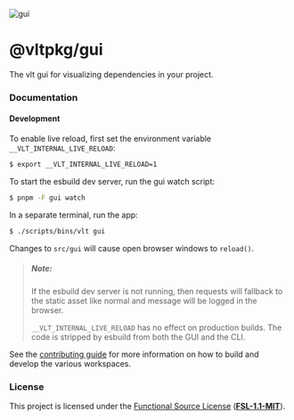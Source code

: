 ![gui](https://github.com/user-attachments/assets/864bef92-2198-45f7-8c37-1f46ba324b00)

# @vltpkg/gui

The vlt gui for visualizing dependencies in your project.

### Documentation

#### Development

To enable live reload, first set the environment variable
`__VLT_INTERNAL_LIVE_RELOAD`:

```bash
$ export __VLT_INTERNAL_LIVE_RELOAD=1
```

To start the esbuild dev server, run the gui watch script:

```bash
$ pnpm -F gui watch
```

In a separate terminal, run the app:

```bash
$ ./scripts/bins/vlt gui
```

Changes to `src/gui` will cause open browser windows to `reload()`.

> ##### Note:
>
> If the esbuild dev server is not running, then requests will
> fallback to the static asset like normal and message will be logged
> in the browser.
>
> `__VLT_INTERNAL_LIVE_RELOAD` has no effect on production builds. The
> code is stripped by esbuild from both the GUI and the CLI.

See the [contributing guide](../../CONTRIBUTING.md) for more
information on how to build and develop the various workspaces.

### License

This project is licensed under the
[Functional Source License](https://fsl.software)
([**FSL-1.1-MIT**](LICENSE.md)).
